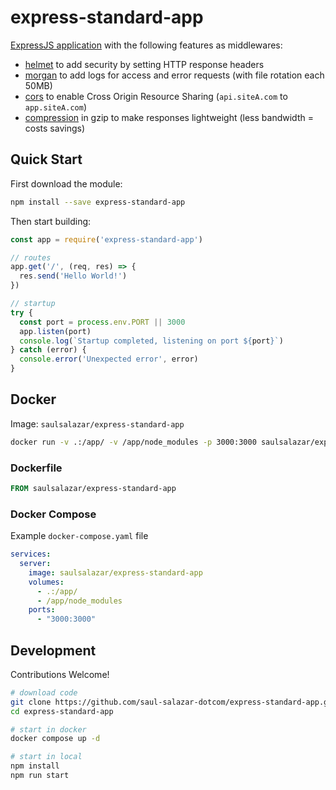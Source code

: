 # express-standard-app

[ExpressJS application](https://expressjs.com) with the following features as middlewares:
- [helmet](https://www.npmjs.com/package/helmet) to add security by setting HTTP response headers
- [morgan](https://www.npmjs.com/package/morgan) to add logs for access and error requests (with file rotation each 50MB)
- [cors](https://www.npmjs.com/package/cors) to enable Cross Origin Resource Sharing (`api.siteA.com` to `app.siteA.com`)
- [compression](https://www.npmjs.com/package/compression) in gzip to make responses lightweight (less bandwidth = costs savings)

## Quick Start

First download the module:
```bash
npm install --save express-standard-app
```

Then start building:
```js
const app = require('express-standard-app')

// routes
app.get('/', (req, res) => {
  res.send('Hello World!')
})

// startup
try {
  const port = process.env.PORT || 3000
  app.listen(port)
  console.log(`Startup completed, listening on port ${port}`)
} catch (error) {
  console.error('Unexpected error', error)
}
```

## Docker

Image: `saulsalazar/express-standard-app`

```sh
docker run -v .:/app/ -v /app/node_modules -p 3000:3000 saulsalazar/express-standard-app
```

### Dockerfile

```Dockerfile
FROM saulsalazar/express-standard-app
```

### Docker Compose

Example `docker-compose.yaml` file

```yaml
services:
  server:
    image: saulsalazar/express-standard-app
    volumes:
      - .:/app/
      - /app/node_modules
    ports:
      - "3000:3000"
```

## Development

Contributions Welcome!

```sh
# download code
git clone https://github.com/saul-salazar-dotcom/express-standard-app.git
cd express-standard-app

# start in docker
docker compose up -d

# start in local
npm install
npm run start
```
